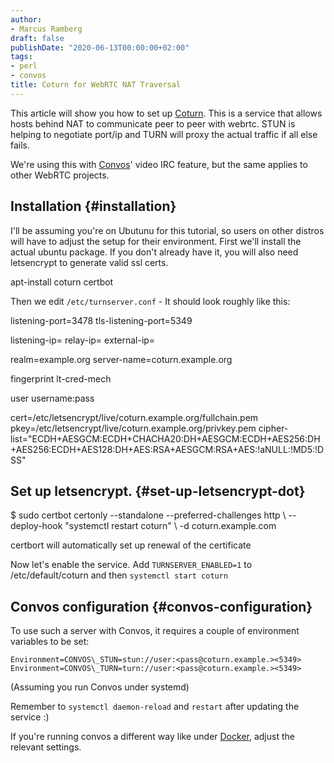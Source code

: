 ```yaml
---
author:
- Marcus Ramberg
draft: false
publishDate: "2020-06-13T00:00:00+02:00"
tags:
- perl
- convos
title: Coturn for WebRTC NAT Traversal
---
```


This article will show you how to set up [Coturn](https://github.com/coturn/coturn). This is a service that allows
hosts behind NAT to communicate peer to peer with webrtc. STUN is helping to negotiate port/ip and TURN will proxy the
actual traffic if all else fails.

We're using this with [Convos](https://convos.chat/)' video IRC feature, but the same applies to other WebRTC projects.

## Installation {#installation}

I'll be assuming you're on Ubutunu for this tutorial, so users on other distros will have to adjust the setup for
their environment. First we'll install the actual ubuntu package. If you don't already have it, you will also need
letsencrypt to generate valid ssl certs.

<div class="code">
  <div></div>

apt-install coturn certbot

</div>

Then we edit `/etc/turnserver.conf` - It should look roughly like this:

<div class="code">
  <div></div>

listening-port=3478
tls-listening-port=5349

listening-ip=<server public interface>
relay-ip=<Ip used for relaying>
external-ip=<actual external ip>

realm=example.org
server-name=coturn.example.org

fingerprint
lt-cred-mech

user username:pass

cert=/etc/letsencrypt/live/coturn.example.org/fullchain.pem
pkey=/etc/letsencrypt/live/coturn.example.org/privkey.pem
cipher-list="ECDH+AESGCM:ECDH+CHACHA20:DH+AESGCM:ECDH+AES256:DH+AES256:ECDH+AES128:DH+AES:RSA+AESGCM:RSA+AES:!aNULL:!MD5:!DSS"

</div>

## Set up letsencrypt. {#set-up-letsencrypt-dot}

<div class="code">
  <div></div>

$ sudo certbot certonly --standalone --preferred-challenges http \\
    --deploy-hook "systemctl restart coturn" \\
    -d coturn.example.com

</div>

certbort will automatically set up renewal of the certificate

Now let's enable the service. Add `TURNSERVER_ENABLED=1` to /etc/default/coturn and then
`systemctl start coturn`

## Convos configuration {#convos-configuration}

To use such a server with Convos, it requires a couple of environment variables to be set:

``` systemd
Environment=CONVOS\_STUN=stun://user:<pass@coturn.example.><5349>
Environment=CONVOS\_TURN=turn://user:<pass@coturn.example.><5349>
```

(Assuming you run Convos under systemd)

Remember to `systemctl daemon-reload` and `restart` after updating the service :)

If you're running convos a different way like under [Docker](https://convos.chat/doc/start#docker), adjust the relevant settings.
